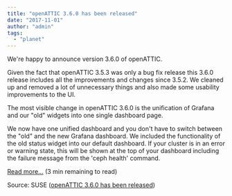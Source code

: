 ```yaml
---
title: "openATTIC 3.6.0 has been released"
date: "2017-11-01"
author: "admin"
tags: 
  - "planet"
---
```


We're happy to announce version 3.6.0 of openATTIC.

Given the fact that openATTIC 3.5.3 was only a bug fix release this 3.6.0 release includes all the improvements and changes since 3.5.2. We cleaned up and removed a lot of unnecessary things and also made some usability improvements to the UI.

The most visible change in openATTIC 3.6.0 is the unification of Grafana and our "old" widgets into one single dashboard page.

We now have one unified dashboard and you don't have to switch between the "old" and the new Grafana dashboard. We included the functionality of the old status widget into our default dashboard. If your cluster is in an error or warning state, this will be shown at the top of your dashboard including the failure message from the 'ceph health' command.

[Read more…](http://openattic.org/posts/openattic-360-has-been-released/) (3 min remaining to read)

Source: SUSE ([openATTIC 3.6.0 has been released](http://openattic.org/posts/openattic-360-has-been-released/))
